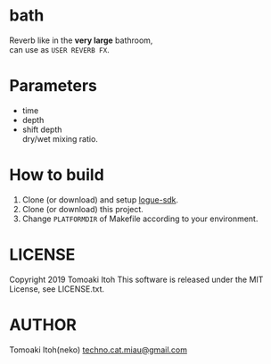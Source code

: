 # bath
Reverb like in the **very large** bathroom,  
can use as `USER REVERB FX`.

# Parameters
- time
- depth
- shift depth  
dry/wet mixing ratio.

# How to build
1. Clone (or download) and setup [logue-sdk](https://github.com/korginc/logue-sdk).
1. Clone (or download) this project.
1. Change `PLATFORMDIR` of Makefile according to your environment.

# LICENSE
Copyright 2019 Tomoaki Itoh
This software is released under the MIT License, see LICENSE.txt.

# AUTHOR
Tomoaki Itoh(neko) techno.cat.miau@gmail.com
